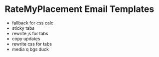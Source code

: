 # RateMyPlacement Email Templates
- fallback for css calc
- sticky tabs
- rewrite js for tabs
- copy updates
- rewrite css for tabs
- media q bgs duck

